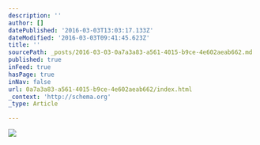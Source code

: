 ```yaml
---
description: ''
author: []
datePublished: '2016-03-03T13:03:17.133Z'
dateModified: '2016-03-03T09:41:45.623Z'
title: ''
sourcePath: _posts/2016-03-03-0a7a3a83-a561-4015-b9ce-4e602aeab662.md
published: true
inFeed: true
hasPage: true
inNav: false
url: 0a7a3a83-a561-4015-b9ce-4e602aeab662/index.html
_context: 'http://schema.org'
_type: Article

---
```

![](https://the-grid-user-content.s3-us-west-2.amazonaws.com/8d270c7e-33b7-4244-addf-92bdbc872f01.png)